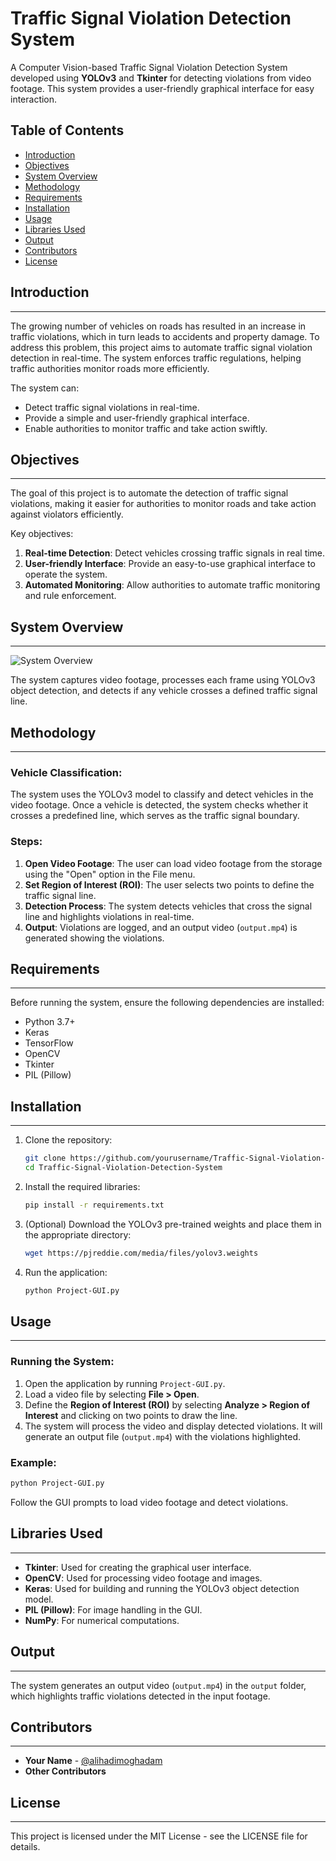 
# Traffic Signal Violation Detection System

A Computer Vision-based Traffic Signal Violation Detection System developed using **YOLOv3** and **Tkinter** for detecting violations from video footage. This system provides a user-friendly graphical interface for easy interaction.

## Table of Contents
- [Introduction](#introduction)
- [Objectives](#objectives)
- [System Overview](#system-overview)
- [Methodology](#methodology)
- [Requirements](#requirements)
- [Installation](#installation)
- [Usage](#usage)
- [Libraries Used](#libraries-used)
- [Output](#output)
- [Contributors](#contributors)
- [License](#license)

## Introduction
----------------
The growing number of vehicles on roads has resulted in an increase in traffic violations, which in turn leads to accidents and property damage. To address this problem, this project aims to automate traffic signal violation detection in real-time. The system enforces traffic regulations, helping traffic authorities monitor roads more efficiently.

The system can:
- Detect traffic signal violations in real-time.
- Provide a simple and user-friendly graphical interface.
- Enable authorities to monitor traffic and take action swiftly.

## Objectives
------------
The goal of this project is to automate the detection of traffic signal violations, making it easier for authorities to monitor roads and take action against violators efficiently.

Key objectives:
1. **Real-time Detection**: Detect vehicles crossing traffic signals in real time.
2. **User-friendly Interface**: Provide an easy-to-use graphical interface to operate the system.
3. **Automated Monitoring**: Allow authorities to automate traffic monitoring and rule enforcement.

## System Overview
-----------------
![System Overview](https://user-images.githubusercontent.com/72919682/235343349-02b93190-fcc9-44ca-9f43-d3e81c6aa95f.png)

The system captures video footage, processes each frame using YOLOv3 object detection, and detects if any vehicle crosses a defined traffic signal line.

## Methodology
------------
### Vehicle Classification:
The system uses the YOLOv3 model to classify and detect vehicles in the video footage. Once a vehicle is detected, the system checks whether it crosses a predefined line, which serves as the traffic signal boundary.

### Steps:
1. **Open Video Footage**: The user can load video footage from the storage using the "Open" option in the File menu.
2. **Set Region of Interest (ROI)**: The user selects two points to define the traffic signal line.
3. **Detection Process**: The system detects vehicles that cross the signal line and highlights violations in real-time.
4. **Output**: Violations are logged, and an output video (`output.mp4`) is generated showing the violations.

## Requirements
---------------
Before running the system, ensure the following dependencies are installed:

- Python 3.7+
- Keras
- TensorFlow
- OpenCV
- Tkinter
- PIL (Pillow)

## Installation
---------------
1. Clone the repository:
    ```bash
    git clone https://github.com/yourusername/Traffic-Signal-Violation-Detection-System.git
    cd Traffic-Signal-Violation-Detection-System
    ```

2. Install the required libraries:
    ```bash
    pip install -r requirements.txt
    ```

3. (Optional) Download the YOLOv3 pre-trained weights and place them in the appropriate directory:
    ```bash
    wget https://pjreddie.com/media/files/yolov3.weights
    ```

4. Run the application:
    ```bash
    python Project-GUI.py
    ```

## Usage
--------
### Running the System:
1. Open the application by running `Project-GUI.py`.
2. Load a video file by selecting **File > Open**.
3. Define the **Region of Interest (ROI)** by selecting **Analyze > Region of Interest** and clicking on two points to draw the line.
4. The system will process the video and display detected violations. It will generate an output file (`output.mp4`) with the violations highlighted.

### Example:
```bash
python Project-GUI.py
```
Follow the GUI prompts to load video footage and detect violations.

## Libraries Used
----------------
*   **Tkinter**: Used for creating the graphical user interface.
*   **OpenCV**: Used for processing video footage and images.
*   **Keras**: Used for building and running the YOLOv3 object detection model.
*   **PIL (Pillow)**: For image handling in the GUI.
*   **NumPy**: For numerical computations.

## Output
--------
The system generates an output video (`output.mp4`) in the `output` folder, which highlights traffic violations detected in the input footage.

## Contributors
------------
*   **Your Name** - [@alihadimoghadam](https://github.com/alihadimoghadam)
*   **Other Contributors**

## License
-------
This project is licensed under the MIT License - see the LICENSE file for details.
